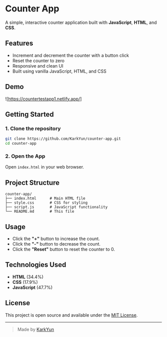 # Counter App

A simple, interactive counter application built with **JavaScript**, **HTML**, and **CSS**.

## Features

- Increment and decrement the counter with a button click
- Reset the counter to zero
- Responsive and clean UI
- Built using vanilla JavaScript, HTML, and CSS

## Demo

![https://countertestapp1.netlify.app/]

## Getting Started

### 1. Clone the repository

```bash
git clone https://github.com/KarkYun/counter-app.git
cd counter-app
```

### 2. Open the App

Open `index.html` in your web browser.

## Project Structure

```plaintext
counter-app/
├── index.html      # Main HTML file
├── style.css       # CSS for styling
├── script.js       # JavaScript functionality
└── README.md       # This file
```

## Usage

- Click the **"+"** button to increase the count.
- Click the **"-"** button to decrease the count.
- Click the **"Reset"** button to reset the counter to 0.

## Technologies Used

- **HTML** (34.4%)
- **CSS** (17.9%)
- **JavaScript** (47.7%)

## License

This project is open source and available under the [MIT License](LICENSE).

---

> Made by [KarkYun](https://github.com/KarkYun)
